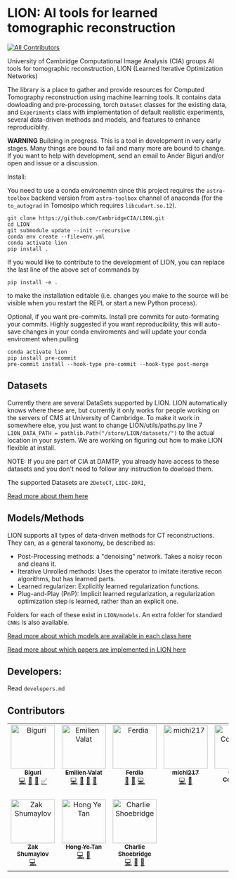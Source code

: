 # LION: AI tools for learned tomographic reconstruction
<!-- ALL-CONTRIBUTORS-BADGE:START - Do not remove or modify this section -->
[![All Contributors](https://img.shields.io/badge/all_contributors-9-orange.svg?style=flat-square)](#contributors-)
<!-- ALL-CONTRIBUTORS-BADGE:END -->

University of Cambridge Computational Image Analysis (CIA) groups AI tools for tomographic reconstruction, LION (Learned Iterative Optimization Networks)

The library is a place to gather and provide resources for Computed Tomography reconstruction using machine learning tools. It contains data dowloading and pre-processing, torch `DataSet` classes for the existing data, and `Experiments` class with implementation of default realistic experiments, several data-driven methods and models, and features to enhance reproduciblity.


**WARNING** Building in progress. This is a tool in development in very early stages.
Many things are bound to fail and many more are bound to change. If you want to help with development, send an email to Ander Biguri and/or open and issue or a discussion.

Install:

You need to use a conda environemtn since this project requires the `astra-toolbox` backend version from `astra-toolbox` channel of anaconda (for the `to_autograd` in Tomosipo which requires `libcudart.so.12`).

```
git clone https://github.com/CambridgeCIA/LION.git
cd LION
git submodule update --init --recursive
conda env create --file=env.yml
conda activate lion
pip install .
```
If you would like to contribute to the development of LION, you can replace the last line of the above set of commands by
```
pip install -e .
```
to make the installation editable (i.e. changes you make to the source will be visible when you restart the REPL or start a new Python process).

Optional, if you want pre-commits.
Install pre commits for auto-formating your commits.
Highly suggested if you want reproducibility, this will auto-save changes in your conda enviroments and will update your conda enviroment when pulling

```
conda activate lion
pip install pre-commit
pre-commit install --hook-type pre-commit --hook-type post-merge
```

## Datasets

Currently there are several DataSets supported by LION. LION automatically knows where these are, but currently it only works for people working on the servers of CMS at University of Cambridge. To make it work in somewhere else, you just want to change LION/utils/paths.py line 7 `LION_DATA_PATH = pathlib.Path("/store/LION/datasets/")` to the actual location in your system. We are working on figuring out how to make LION flexible at install.

NOTE: If you are part of CIA at DAMTP, you already have access to these datasets and you don't need to follow any instruction to dowload them.

The supported Datasets are `2DeteCT`, `LIDC-IDRI`,

[Read more about them here](LION/data_loaders/README.md)

## Models/Methods

LION supports all types of data-driven methods for CT reconstructions. They can, as a general taxonomy, be described as:

- Post-Processing methods: a "denoising" network. Takes a noisy recon and cleans it.
- Iterative Unrolled methods: Uses the operator to imitate iterative recon algorithms, but has learned parts.
- Learned regularizer: Explicitly learned regularization functions.
- Plug-and-Play (PnP): Implicit learned regularization, a regularization optimization step is learned, rather than an explicit one.

Folders for each of these exist in `LION/models`. An extra folder for standard `CNNs` is also available.

[Read more about which models are available in each class here](LION/models/README.md)

[Read more about which papers are implemented in LION here](papers_in_LION.md)

## Developers:
Read `developers.md`


## Contributors

<!-- ALL-CONTRIBUTORS-LIST:START - Do not remove or modify this section -->
<!-- prettier-ignore-start -->
<!-- markdownlint-disable -->
<table>
  <tbody>
    <tr>
      <td align="center" valign="top" width="14.28%"><a href="https://github.com/AnderBiguri"><img src="https://avatars.githubusercontent.com/u/11854388?v=4?s=100" width="100px;" alt="Biguri"/><br /><sub><b>Biguri</b></sub></a><br /><a href="https://github.com/CambridgeCIA/LION/commits?author=AnderBiguri" title="Code">💻</a> <a href="#design-AnderBiguri" title="Design">🎨</a> <a href="#ideas-AnderBiguri" title="Ideas, Planning, & Feedback">🤔</a> <a href="#tutorial-AnderBiguri" title="Tutorials">✅</a></td>
      <td align="center" valign="top" width="14.28%"><a href="https://emilienvalat.net/"><img src="https://avatars.githubusercontent.com/u/46785587?v=4?s=100" width="100px;" alt="Emilien Valat"/><br /><sub><b>Emilien Valat</b></sub></a><br /><a href="https://github.com/CambridgeCIA/LION/commits?author=Emvlt" title="Code">💻</a> <a href="#design-Emvlt" title="Design">🎨</a> <a href="#ideas-Emvlt" title="Ideas, Planning, & Feedback">🤔</a> <a href="#data-Emvlt" title="Data">🔣</a></td>
      <td align="center" valign="top" width="14.28%"><a href="https://ferdiasherry.com"><img src="https://avatars.githubusercontent.com/u/12610714?v=4?s=100" width="100px;" alt="Ferdia"/><br /><sub><b>Ferdia</b></sub></a><br /><a href="#design-fsherry" title="Design">🎨</a> <a href="#tool-fsherry" title="Tools">🔧</a> <a href="https://github.com/CambridgeCIA/LION/commits?author=fsherry" title="Code">💻</a></td>
      <td align="center" valign="top" width="14.28%"><a href="https://github.com/michi217"><img src="https://avatars.githubusercontent.com/u/62284237?v=4?s=100" width="100px;" alt="michi217"/><br /><sub><b>michi217</b></sub></a><br /><a href="https://github.com/CambridgeCIA/LION/commits?author=michi217" title="Code">💻</a> <a href="#data-michi217" title="Data">🔣</a></td>
      <td align="center" valign="top" width="14.28%"><a href="https://github.com/OliverCoughlan"><img src="https://avatars.githubusercontent.com/u/39098447?v=4?s=100" width="100px;" alt="Oliver Coughlan"/><br /><sub><b>Oliver Coughlan</b></sub></a><br /><a href="https://github.com/CambridgeCIA/LION/commits?author=OliverCoughlan" title="Code">💻</a></td>
      <td align="center" valign="top" width="14.28%"><a href="https://github.com/mbkiss"><img src="https://avatars.githubusercontent.com/u/78095730?v=4?s=100" width="100px;" alt="mbkiss"/><br /><sub><b>mbkiss</b></sub></a><br /><a href="#design-mbkiss" title="Design">🎨</a> <a href="https://github.com/CambridgeCIA/LION/commits?author=mbkiss" title="Code">💻</a></td>
      <td align="center" valign="top" width="14.28%"><a href="https://github.com/ChristinaRunkel"><img src="https://avatars.githubusercontent.com/u/20678760?v=4?s=100" width="100px;" alt="ChristinaRunkel"/><br /><sub><b>ChristinaRunkel</b></sub></a><br /><a href="https://github.com/CambridgeCIA/LION/commits?author=ChristinaRunkel" title="Code">💻</a> <a href="https://github.com/CambridgeCIA/LION/issues?q=author%3AChristinaRunkel" title="Bug reports">🐛</a> <a href="#design-ChristinaRunkel" title="Design">🎨</a> <a href="#example-ChristinaRunkel" title="Examples">💡</a> <a href="#ideas-ChristinaRunkel" title="Ideas, Planning, & Feedback">🤔</a> <a href="#research-ChristinaRunkel" title="Research">🔬</a> <a href="#userTesting-ChristinaRunkel" title="User Testing">📓</a></td>
    </tr>
    <tr>
      <td align="center" valign="top" width="14.28%"><a href="https://github.com/Zakobian"><img src="https://avatars.githubusercontent.com/u/46059070?v=4?s=100" width="100px;" alt="Zak Shumaylov"/><br /><sub><b>Zak Shumaylov</b></sub></a><br /><a href="https://github.com/CambridgeCIA/LION/commits?author=Zakobian" title="Code">💻</a></td>
      <td align="center" valign="top" width="14.28%"><a href="http://hyt35.github.io"><img src="https://avatars.githubusercontent.com/u/56555137?v=4?s=100" width="100px;" alt="Hong Ye Tan"/><br /><sub><b>Hong Ye Tan</b></sub></a><br /><a href="https://github.com/CambridgeCIA/LION/commits?author=hyt35" title="Code">💻</a> <a href="#design-hyt35" title="Design">🎨</a></td>
      <td align="center" valign="top" width="14.28%"><a href="https://github.com/cshoebridge"><img src="https://avatars.githubusercontent.com/u/74095041?v=4?s=100" width="100px;" alt="Charlie Shoebridge"/><br /><sub><b>Charlie Shoebridge</b></sub></a><br /><a href="https://github.com/CambridgeCIA/LION/commits?author=cshoebridge" title="Code">💻</a> <a href="#design-cshoebridge" title="Design">🎨</a> <a href="#ideas-cshoebridge" title="Ideas, Planning, & Feedback">🤔</a></td>
    </tr>
  </tbody>
</table>

<!-- markdownlint-restore -->
<!-- prettier-ignore-end -->

<!-- ALL-CONTRIBUTORS-LIST:END -->
<!-- prettier-ignore-start -->
<!-- markdownlint-disable -->

<!-- markdownlint-restore -->
<!-- prettier-ignore-end -->

<!-- ALL-CONTRIBUTORS-LIST:END -->
